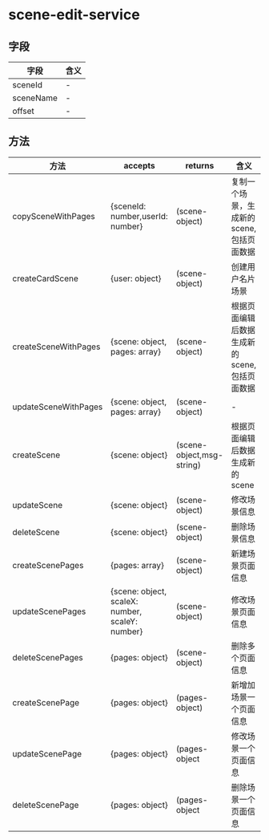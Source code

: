 # scene-edit-service

## 字段

字段        | 含义
--------- | --
sceneId   | -
sceneName | -
offset    | -

## 方法

方法                   | accepts                                         | returns                   | 含义
-------------------- | ----------------------------------------------- | ------------------------- | -------------------------
copySceneWithPages   | {sceneId: number,userId: number}                | (scene-object)            | 复制一个场景，生成新的scene,包括页面数据
createCardScene      | {user: object}                                  | (scene-object)            | 创建用户名片场景
createSceneWithPages | {scene: object, pages: array}                   | (scene-object)            | 根据页面编辑后数据生成新的scene,包括页面数据
updateSceneWithPages | {scene: object, pages: array}                   | (scene-object)            | -
createScene          | {scene: object}                                 | (scene-object,msg-string) | 根据页面编辑后数据生成新的scene
updateScene          | {scene: object}                                 | (scene-object)            | 修改场景信息
deleteScene          | {scene: object}                                 | (scene-object)            | 删除场景信息
createScenePages     | {pages: array}                                  | (scene-object)            | 新建场景页面信息
updateScenePages     | {scene: object, scaleX: number, scaleY: number} | (scene-object)            | 修改场景页面信息
deleteScenePages     | {pages: object}                                 | (scene-object)            | 删除多个页面信息
createScenePage      | {pages: object}                                 | (pages-object)            | 新增加场景一个页面信息
updateScenePage      | {pages: object}                                 | (pages-object             | 修改场景一个页面信息
deleteScenePage      | {pages: object}                                 | (pages-object             | 删除场景一个页面信息

